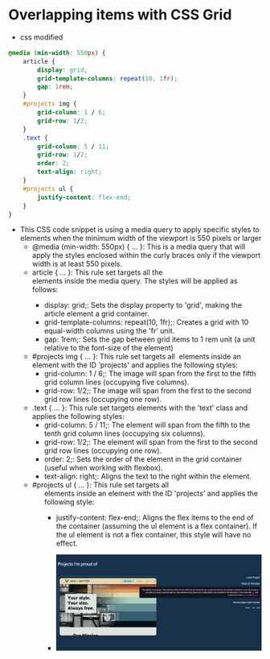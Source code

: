 # Overlapping items with CSS Grid

- css modified

```css
@media (min-width: 550px) {
    article {
        display: grid;
        grid-template-columns: repeat(10, 1fr);
        gap: 1rem;
    }
    #projects img {
        grid-column: 1 / 6;
        grid-row: 1/2;
    }
    .text {
        grid-column: 5 / 11;
        grid-row: 1/2;
        order: 2;
        text-align: right;
    }
    #projects ul {
        justify-content: flex-end;
    }
}
```

- This CSS code snippet is using a media query to apply specific styles to elements when the minimum width of the viewport is 550 pixels or larger
  - @media (min-width: 550px) { ... }: This is a media query that will apply the styles enclosed within the curly braces only if the viewport width is at least 550 pixels.
  - article { ... }: This rule set targets all the <article> elements inside the media query. The styles will be applied as follows:
    - display: grid;: Sets the display property to 'grid', making the article element a grid container.
    - grid-template-columns: repeat(10, 1fr);: Creates a grid with 10 equal-width columns using the 'fr' unit.
    - gap: 1rem;: Sets the gap between grid items to 1 rem unit (a unit relative to the font-size of the element)
  - \#projects img { ... }: This rule set targets all <img> elements inside an element with the ID 'projects' and applies the following styles:
    - grid-column: 1 / 6;: The image will span from the first to the fifth grid column lines (occupying five columns).
    - grid-row: 1/2;: The image will span from the first to the second grid row lines (occupying one row).
  - .text { ... }: This rule set targets elements with the 'text' class and applies the following styles:
    - grid-column: 5 / 11;: The element will span from the fifth to the tenth grid column lines (occupying six columns).
    - grid-row: 1/2;: The element will span from the first to the second grid row lines (occupying one row).
    - order: 2;: Sets the order of the element in the grid container (useful when working with flexbox).
    - text-align: right;: Aligns the text to the right within the element.
  - \#projects ul { ... }: This rule set targets all <ul> elements inside an element with the ID 'projects' and applies the following style:
    - justify-content: flex-end;: Aligns the flex items to the end of the container (assuming the ul element is a flex container). If the ul element is not a flex container, this style will have no effect.


    - ![img](.images/image-2023-04-19-18-30-26.png)